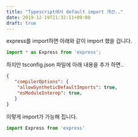 ```yaml
---
title: "Typescript에서 default import 개선.."
date: 2019-12-19T21:32:11+09:00
draft: true
---
```


express를 import하면 아래와 같이 import 했을 겁니다.

```javascript
import * as Express from 'express';
```

하지만 tsconfig.json 파일에 아래 내용을 추가 하면..

```json
{
   "compilerOptions": {
    "allowSyntheticDefaultImports": true,
    "esModuleInterop": true,
   }
}
```

이렇게 import가 가능해 집니다.

```javascript
import Express from 'express'
```